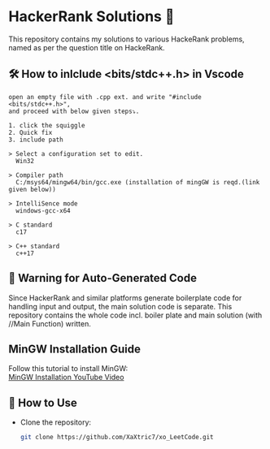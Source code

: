 # HackerRank Solutions 🚀

This repository contains my solutions to various HackeRank problems, named as per the question title on HackeRank.

## 🛠️ How to inlclude <bits/stdc++.h> in Vscode

```
open an empty file with .cpp ext. and write "#include <bits/stdc++.h>",
and proceed with below given steps⤵️.

1. click the squiggle
2. Quick fix
3. include path

> Select a configuration set to edit.
  Win32

> Compiler path
  C:/msys64/mingw64/bin/gcc.exe (installation of mingGW is reqd.(link given below))

> IntelliSence mode
  windows-gcc-x64

> C standard
  c17

> C++ standard
  c++17
```

## 📌 Warning for Auto-Generated Code

Since HackerRank and similar platforms generate boilerplate code for handling input and output, the main solution code is separate. This repository contains the whole code incl. boiler plate and main solution (with //Main Function) written.

## MinGW Installation Guide

Follow this tutorial to install MinGW:  
[MinGW Installation YouTube Video](https://youtu.be/sXW2VLrQ3Bs?si=Aa-7qfdsa36OyNPO)

## 📖 How to Use

- Clone the repository:
  ```sh
  git clone https://github.com/XaXtric7/xo_LeetCode.git
  ```
